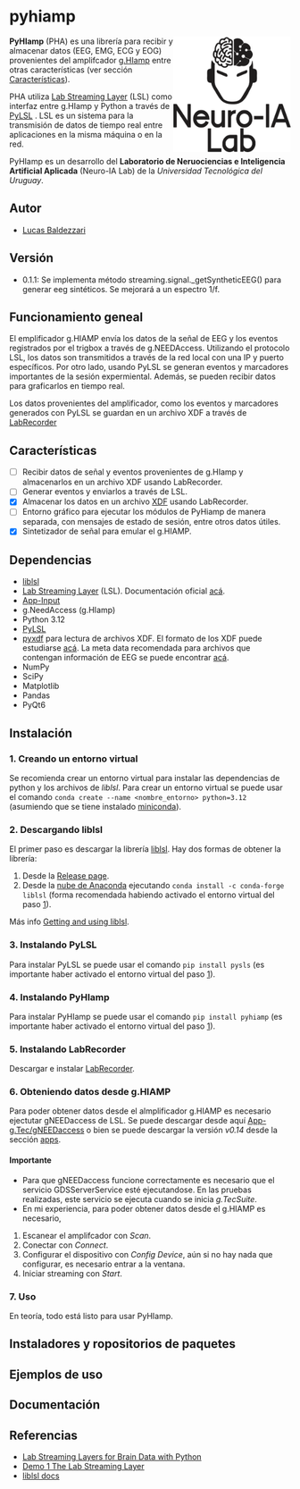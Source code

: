 # pyhiamp

<img align="right" src="neuroialogo.png" alt="Neuro-IA Lab" width="210">

**PyHIamp** (PHA) es una librería para recibir y almacenar datos (EEG, EMG, ECG y EOG) provenientes del amplifcador [g.HIamp](https://www.gtec.at/product/g-hiamp-256-channel-biosignal-amplifier/?srsltid=AfmBOopsnqXDTC9HQtDxvuPybDzjuMH8TxZDeXKLqy3aMGgrcF2gX5dc) entre otras características (ver sección [Características](#características)).

PHA utiliza [Lab Streaming Layer](https://github.com/sccn/labstreaminglayer/?tab=readme-ov-file) (LSL) como interfaz entre g.HIamp y Python a través de [PyLSL](https://github.com/labstreaminglayer/pylsl) . LSL es un sistema para la transmisión de datos de tiempo real entre aplicaciones en la misma máquina o en la red.

PyHIamp es un desarrollo del **Laboratorio de Neruociencias e Inteligencia Artificial Aplicada** (Neuro-IA Lab) de la *Universidad Tecnológica del Uruguay*.

## Autor

- [Lucas Baldezzari](https://www.linkedin.com/in/lucasbaldezzari/)

## Versión

- 0.1.1: Se implementa método streaming.signal._getSyntheticEEG() para generar eeg sintéticos. Se mejorará a un espectro 1/f.

## Funcionamiento geneal

El emplificador g.HIAMP envía los datos de la señal de EEG y los eventos registrados por el trigbox a través de g.NEEDAccess. Utilizando el protocolo LSL, los datos son transmitidos a través de la red local con una IP y puerto específicos. Por otro lado, usando PyLSL se generan eventos y marcadores importantes de la sesión expermiental. Además, se pueden recibir datos para graficarlos en tiempo real.

Los datos provenientes del amplificador, como los eventos y marcadores generados con PyLSL se guardan en un archivo XDF a través de [LabRecorder](https://github.com/labstreaminglayer/App-LabRecorder)

## Características

- [ ] Recibir datos de señal y eventos provenientes de g.HIamp y almacenarlos en un archivo XDF usando LabRecorder.
- [ ] Generar eventos y enviarlos a través de LSL.
- [X] Almacenar los datos en un archivo [XDF](https://github.com/sccn/xdf) usando LabRecorder.
- [ ] Entorno gráfico para ejecutar los módulos de PyHiamp de manera separada, con mensajes de estado de sesión, entre otros datos útiles.
- [X] Sintetizador de señal para emular el g.HIAMP.

## Dependencias

- [liblsl](https://github.com/sccn/liblsl/releases)
- [Lab Streaming Layer](https://github.com/sccn/labstreaminglayer/) (LSL). Documentación oficial [acá](https://labstreaminglayer.readthedocs.io/).
- [App-Input](https://github.com/labstreaminglayer/App-Input)
- g.NeedAccess (g.HIamp)
- Python 3.12
- [PyLSL](https://github.com/labstreaminglayer/pylsl)
- [pyxdf](https://github.com/xdf-modules/pyxdf/tree/main) para lectura de archivos XDF. El formato de los XDF puede estudiarse [acá](https://github.com/sccn/xdf/wiki/Specifications). La meta data recomendada para archivos que contengan información de EEG se puede encontrar [acá](https://github.com/sccn/xdf/wiki/EEG-Meta-Data).
- NumPy
- SciPy
- Matplotlib
- Pandas
- PyQt6

## Instalación

### 1. Creando un entorno virtual

Se recomienda crear un entorno virtual para instalar las dependencias de python y los archivos de *liblsl*. Para crear un entorno virtual se puede usar el comando ``conda create --name <nombre_entorno> python=3.12`` (asumiendo que se tiene instalado [miniconda](https://www.anaconda.com/download)).

### 2. Descargando liblsl

El primer paso es descargar la librería [liblsl](https://github.com/sccn/liblsl). Hay dos formas de obtener la librería:

1. Desde la [Release page](https://github.com/sccn/liblsl/releases).
2. Desde la [nube de Anaconda](https://anaconda.org/conda-forge/liblsl) ejecutando ``conda install -c conda-forge liblsl`` (forma recomendada habiendo activado el entorno virtual del paso [1](https://github.com/lucasbaldezzari/pyhiamp?tab=readme-ov-file#1-creando-un-entorno-virtual)).

Más info [Getting and using liblsl](https://github.com/sccn/liblsl?tab=readme-ov-file#getting-and-using-liblsl).

### 3. Instalando PyLSL

Para instalar PyLSL se puede usar el comando ``pip install pysls`` (es importante haber activado el entorno virtual del paso [1](https://github.com/lucasbaldezzari/pyhiamp?tab=readme-ov-file#1-creando-un-entorno-virtual)).

### 4. Instalando PyHIamp

Para instalar PyHIamp se puede usar el comando ``pip install pyhiamp`` (es importante haber activado el entorno virtual del paso [1](https://github.com/lucasbaldezzari/pyhiamp?tab=readme-ov-file#1-creando-un-entorno-virtual)).

### 5. Instalando LabRecorder

Descargar e instalar [LabRecorder](https://github.com/labstreaminglayer/App-LabRecorder).

### 6. Obteniendo datos desde g.HIAMP

Para poder obtener datos desde el almplificador g.HIAMP es necesario ejectutar gNEEDaccess de LSL. Se puede descargar desde aquí [App-g.Tec/gNEEDaccess](https://github.com/labstreaminglayer/App-g.Tec/releases) o bien se puede descargar la versión *v0.14* desde la sección [apps](https://github.com/lucasbaldezzari/pyhiamp/tree/main/apps).

#### Importante

- Para que gNEEDaccess funcione correctamente es necesario que el servicio GDSServerService esté ejecutandose. En las pruebas realizadas, este servicio se ejecuta cuando se inicia *g.TecSuite*.
- En mi experiencia, para poder obtener datos desde el g.HIAMP es necesario,
1. Escanear el amplifcador con *Scan*.
2. Conectar con *Connect*.
3. Configurar el dispositivo con *Config Device*, aún si no hay nada que configurar, es necesario entrar a la ventana.
4. Iniciar streaming con *Start*.

### 7. Uso

En teoría, todo está listo para usar PyHIamp.

## Instaladores y ropositorios de paquetes

## Ejemplos de uso

## Documentación

## Referencias

- [Lab Streaming Layers for Brain Data with Python](https://www.youtube.com/watch?v=oLulfdNI3E0&ab_channel=EsbenKran)
- [Demo 1 The Lab Streaming Layer](https://www.youtube.com/watch?v=Y1at7yrcFW0&ab_channel=TheQualcommInstitute)
- [liblsl docs](https://labstreaminglayer.readthedocs.io/projects/liblsl/index.html)